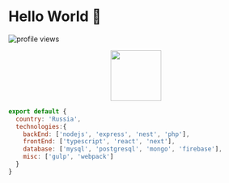 # Hello World 👋

![profile views](https://komarev.com/ghpvc/?username=myavzur)

<div align="center">
	<img src="logo.svg" height="100">
</div>

```js
export default {
  country: 'Russia',
  technologies:{
    backEnd: ['nodejs', 'express', 'nest', 'php'],
    frontEnd: ['typescript', 'react', 'next'],
    database: ['mysql', 'postgresql', 'mongo', 'firebase'],
    misc: ['gulp', 'webpack']
  }
}
```
